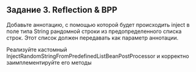## Задание 3. Reflection & BPP

Добавьте аннотацию, с помощью которой будет происходить inject в поле типа String рандомной строки из предопределенного
списка строк.
Этот список должен передавать как параметр аннотации.

Реализуйте кастомный InjectRandomStringFromPredefinedListBeanPostProcessor и корректно заимплементируйте его методы